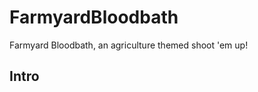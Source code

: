 FarmyardBloodbath
=======
Farmyard Bloodbath, an agriculture themed shoot 'em up!

Intro
---------------
